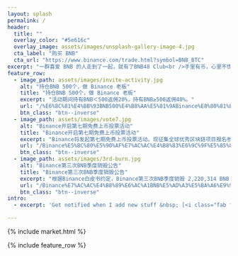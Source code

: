 ```yaml
---
layout: splash
permalink: /
header:
  title: ""
  overlay_color: "#5e616c"
  overlay_image: assets/images/unsplash-gallery-image-4.jpg
  cta_label: "购买 BNB"
  cta_url: "https://www.binance.com/trade.html?symbol=BNB_BTC"
excerpt: "一群喜爱 BNB 的人走到了一起，就有了BNB48 Club<br />手里有币，心里不慌"
feature_row:
  - image_path: assets/images/invite-activity.jpg
    alt: "持仓BNB 500个，做 Binance 老板"
    title: "持仓BNB 500个，做 Binance 老板"
    excerpt: "活动期间持有BNB＜500返佣20%，持有BNB≥500返佣40%。"
    url: "/%E6%8C%81%E4%BB%93BNB500%E4%B8%AA%E5%81%9ABinance%E8%80%81%E6%9D%BF/"
    btn_class: "btn--inverse"
  - image_path: assets/images/vote7.jpg
    alt: "Binance开启第七期免费上币投票活动"
    title: "Binance开启第七期免费上币投票活动"
    excerpt: "Binance将发起第七期免费上币投票活动。现征集全球优秀区块链项目报名参与（已完成ICO）。对于社区获得投票第1名的币种，将获得在Binance免费上线交易。"
    url: "/Binance%E5%BC%80%E5%90%AF%E7%AC%AC%E4%B8%83%E6%9C%9F%E5%85%8D%E8%B4%B9%E4%B8%8A%E5%B8%81%E6%8A%95%E7%A5%A8%E6%B4%BB%E5%8A%A8/"
    btn_class: "btn--inverse"
  - image_path: assets/images/3rd-burn.jpg
    alt: "Binance第三次BNB季度销毁公告"
    title: "Binance第三次BNB季度销毁公告"
    excerpt: "根据Binance白皮书约定，Binance第三次BNB季度销毁 2,220,314 BNB（价值约3000万美元）。"
    url: "/Binance%E7%AC%AC%E4%B8%89%E6%AC%A1BNB%E5%AD%A3%E5%BA%A6%E9%94%80%E6%AF%81%E5%85%AC%E5%91%8A/"
    btn_class: "btn--inverse"
intro:
  - excerpt: 'Get notified when I add new stuff &nbsp; [<i class="fab fa-twitter"></i> @mmistakes](https://twitter.com/mmistakes){: .btn .btn--twitter} [<i class="fab fa-paypal"></i> Tip Me](https://www.paypal.me/mmistakes){: .btn .btn--primary}'

---
```


<!-- {% include feature_row id="intro" type="center" %} -->

{% include market.html %}

{% include feature_row %}
